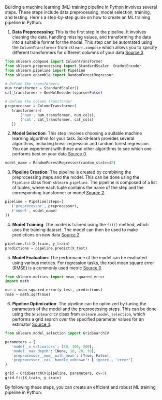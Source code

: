 Building a machine learning (ML) training pipeline in Python involves several steps. These steps include data preprocessing, model selection, training, and testing. Here's a step-by-step guide on how to create an ML training pipeline in Python:

1. **Data Preprocessing**: This is the first step in the pipeline. It involves cleaning the data, handling missing values, and transforming the data into a suitable format for the model. This step can be automated using the `ColumnTransformer` from `sklearn.compose` which allows you to specify different transformers for different columns of your data [Source 3](https://towardsdatascience.com/building-a-machine-learning-pipeline-3bba20c2352b).

```python
from sklearn.compose import ColumnTransformer
from sklearn.preprocessing import StandardScaler, OneHotEncoder
from sklearn.pipeline import Pipeline
from sklearn.ensemble import RandomForestRegressor

# Define the transformers
num_transformer = StandardScaler()
cat_transformer = OneHotEncoder(sparse=False)

# Define the column transformer
preprocessor = ColumnTransformer(
   transformers=[
       ('num', num_transformer, num_cols),
       ('cat', cat_transformer, cat_cols)
   ])
```

2. **Model Selection**: This step involves choosing a suitable machine learning algorithm for your task. Scikit-learn provides several algorithms, including linear regression and random forest regression. You can experiment with these and other algorithms to see which one performs best on your data [Source 0](https://www.turing.com/kb/building-ml-pipeline-in-python-with-scikit-learn).

```python
model_name = RandomForestRegressor(random_state=42)
```

3. **Pipeline Creation**: The pipeline is created by combining the preprocessing steps and the model. This can be done using the `Pipeline` class from `sklearn.pipeline`. The pipeline is composed of a list of tuples, where each tuple contains the name of the step and the corresponding transformer or model [Source 2](https://itnext.io/best-way-to-make-an-ml-training-pipeline-in-python-691027fa220a).

```python
pipeline = Pipeline(steps=[
   ('preprocessor', preprocessor),
   ('model', model_name)
])
```

4. **Model Training**: The model is trained using the `fit()` method, which uses the training dataset. The model can then be used to make predictions on new data [Source 2](https://itnext.io/best-way-to-make-an-ml-training-pipeline-in-python-691027fa220a).

```python
pipeline.fit(X_train, y_train)
predictions = pipeline.predict(X_test)
```

5. **Model Evaluation**: The performance of the model can be evaluated using various metrics. For regression tasks, the root mean square error (RMSE) is a commonly used metric [Source 0](https://www.turing.com/kb/building-ml-pipeline-in-python-with-scikit-learn).

```python
from sklearn.metrics import mean_squared_error
import math

mse = mean_squared_error(y_test, predictions)
rmse = math.sqrt(mse)
```

6. **Pipeline Optimization**: The pipeline can be optimized by tuning the parameters of the model and the preprocessing steps. This can be done using the `GridSearchCV` class from `sklearn.model_selection`, which performs a grid search over the specified parameter values for an estimator [Source 4](https://machinelearningmastery.com/modeling-pipeline-optimization-with-scikit-learn/).

```python
from sklearn.model_selection import GridSearchCV

parameters = {
   'model__n_estimators': [50, 100, 200],
   'model__max_depth': [None, 10, 20, 30],
   'preprocessor__num__with_mean': [True, False],
   'preprocessor__cat__handle_unknown': ['ignore', 'error']
}

grid = GridSearchCV(pipeline, parameters, cv=5)
grid.fit(X_train, y_train)
```

By following these steps, you can create an efficient and robust ML training pipeline in Python.
